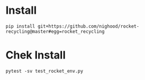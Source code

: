 # Install

```shell
pip install git+https://github.com/nighood/rocket-recycling@master#egg=rocket_recycling
```

# Chek Install
```shell
pytest -sv test_rocket_env.py
```
